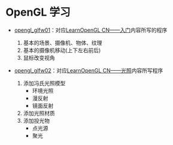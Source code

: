 # OpenGL 学习

* [opengl_glfw01](opengl_glfw01)：对应[LearnOpenGL CN——入门](https://learnopengl-cn.github.io/01%20Getting%20started/01%20OpenGL/)内容所写的程序

  1. 基本的场景、摄像机、物体、纹理
  2. 基本的摄像机移动(上下左右前后)
  3. 鼠标改变视角
* [opengl_glfw02](opengl_glfw02)：对应[LearnOpenGL CN——光照](https://learnopengl-cn.github.io/02%20Lighting/01%20Colors/)内容所写程序
  1. 添加冯氏光照模型
     * 环境光照
     * 漫反射
     * 镜面反射
  2. 添加光照材质
  3. 添加投光物
     * 点光源
     * 聚光